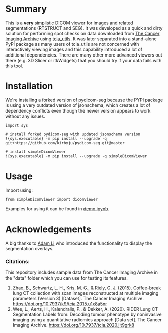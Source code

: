 # Summary

This is a **very** simplistic DICOM viewer for images and related segmentations (RTSTRUCT and SEG).  It was developed as a quick and dirty solution for performing spot checks on data downloaded from [The Cancer Imaging Archive](https://www.cancerimagingarchive.net/) using [tcia_utils](https://pypi.org/project/tcia-utils/).  It was later separated into a stand-alone PyPI package as many users of tcia_utils are not concerned with interactively viewing images and this capability introduced a lot of additional dependencies.  There are many other more advanced viewers out there (e.g. 3D Slicer or itkWidgets) that you should try if your data fails with this tool.

# Installation

We're installing a forked version of pydicom-seg because the PYPI package is using a very outdated version of jsonschema, which creates a lot of dependency conflicts even though the newer version appears to work without any issues.

```
import sys

# install forked pydicom-seg with updated jsonschema version
!{sys.executable} -m pip install --upgrade -q git+https://github.com/kirbyju/pydicom-seg.git@master

# install simpleDicomViewer
!{sys.executable} -m pip install --upgrade -q simpleDicomViewer
```

# Usage

Import using:

`from simpleDicomViewer import dicomViewer`

Examples for using it can be found in [demo.ipynb](https://github.com/kirbyju/simpleDicomViewer/blob/main/demo.ipynb).

# Acknowledgements

A big thanks to [Adam Li](https://github.com/adamli98) who introduced the functionality to display the segmentation overlays.

### Citations:
This repository includes sample data from The Cancer Imaging Archive in the "data" folder which you can use for testing its features.  

1. Zhao, B., Schwartz, L. H., Kris, M. G., & Riely, G. J. (2015). Coffee-break lung CT collection with scan images reconstructed at multiple imaging parameters (Version 3) [Dataset]. The Cancer Imaging Archive. https://doi.org/10.7937/k9/tcia.2015.u1x8a5nr
2. Wee, L., Aerts, H., Kalendralis, P., & Dekker, A. (2020). RIDER Lung CT Segmentation Labels from: Decoding tumour phenotype by noninvasive imaging using a quantitative radiomics approach [Data set]. The Cancer Imaging Archive. https://doi.org/10.7937/tcia.2020.jit9grk8